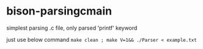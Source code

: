 # bison-parsingcmain
simplest parsing .c file, only parsed 'printf' keyword

just use below command
`make clean ; make V=1&& ./Parser < example.txt `
